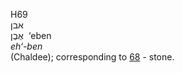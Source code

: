 <body>
  <p>H69<br>  אבן  <br> אֶבֶן  ‎  ‘eben  <br><i>eh‘-ben </i><br>(Chaldee); corresponding to <a href="h0068.htm">68</a>  - stone.<br></p>
 </body>